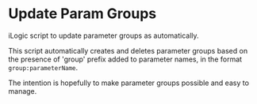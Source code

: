 # Update Param Groups
iLogic script to update parameter groups as automatically.

This script automatically creates and deletes parameter groups based on the presence of 'group' prefix added to parameter names, in the format `group:parameterName`.

The intention is hopefully to make parameter groups possible and easy to manage.

